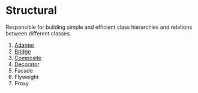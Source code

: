 # Structural

Responsible for building simple and efficient class hierarchies and relations between different classes.

1. [Adapter](adapter)
1. [Bridge](bridge)
1. [Composite](composite)
1. [Decorator](decorator)
1. Facade
1. Flyweight
1. Proxy
